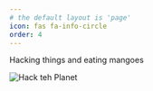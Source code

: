 ```yaml
---
# the default layout is 'page'
icon: fas fa-info-circle
order: 4
---
```


Hacking things and eating mangoes

![Hack teh Planet](https://media2.giphy.com/media/14kdiJUblbWBXy/giphy.gif)